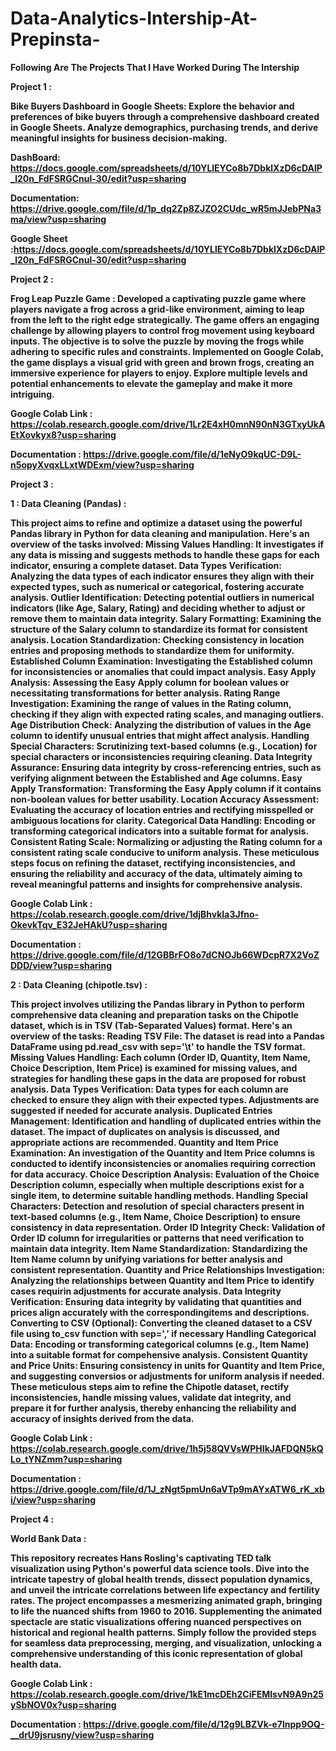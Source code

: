 # Data-Analytics-Intership-At-Prepinsta-

**Following Are The Projects That I Have Worked During The Intership** 

**Project 1 :**

**Bike Buyers Dashboard in Google Sheets: 
Explore the behavior and preferences of bike buyers through a comprehensive dashboard created in Google Sheets. Analyze demographics, purchasing trends, and derive meaningful insights for business decision-making.**

**DashBoard: https://docs.google.com/spreadsheets/d/10YLlEYCo8b7DbklXzD6cDAlP_l20n_FdFSRGCnul-30/edit?usp=sharing**

**Documentation: https://drive.google.com/file/d/1p_dq2Zp8ZJZO2CUdc_wR5mJJebPNa3ma/view?usp=sharing**

**Google Sheet :https://docs.google.com/spreadsheets/d/10YLlEYCo8b7DbklXzD6cDAlP_l20n_FdFSRGCnul-30/edit?usp=sharing**



**Project 2 :**

**Frog Leap Puzzle Game :
Developed a captivating puzzle game where players navigate a frog across a grid-like environment, aiming to leap from the left to the right edge strategically. The game offers an engaging challenge by allowing players to control frog movement using keyboard inputs. The objective is to solve the puzzle by moving the frogs while adhering to specific rules and constraints. Implemented on Google Colab, the game displays a visual grid with green and brown frogs, creating an immersive experience for players to enjoy. Explore multiple levels and potential enhancements to elevate the gameplay and make it more intriguing.**

**Google Colab Link : https://colab.research.google.com/drive/1Lr2E4xH0mnN90nN3GTxyUkAEtXovkyx8?usp=sharing**

**Documentation : https://drive.google.com/file/d/1eNyO9kqUC-D9L-n5opyXvqxLLxtWDExm/view?usp=sharing**



**Project 3 :**

**1 : Data Cleaning (Pandas) :**

**This project aims to refine and optimize a dataset using the powerful Pandas library in Python for data cleaning and manipulation. Here's an overview of the tasks involved:
Missing Values Handling: It investigates if any data is missing and suggests methods to handle these gaps for each indicator, ensuring a complete dataset.
Data Types Verification: Analyzing the data types of each indicator ensures they align with their expected types, such as numerical or categorical, fostering accurate analysis.
Outlier Identification: Detecting potential outliers in numerical indicators (like Age, Salary, Rating) and deciding whether to adjust or remove them to maintain data integrity.
Salary Formatting: Examining the structure of the Salary column to standardize its format for consistent analysis.
Location Standardization: Checking consistency in location entries and proposing methods to standardize them for uniformity.
Established Column Examination: Investigating the Established column for inconsistencies or anomalies that could impact analysis.
Easy Apply Analysis: Assessing the Easy Apply column for boolean values or necessitating transformations for better analysis.
Rating Range Investigation: Examining the range of values in the Rating column, checking if they align with expected rating scales, and managing outliers.
Age Distribution Check: Analyzing the distribution of values in the Age column to identify unusual entries that might affect analysis.
Handling Special Characters: Scrutinizing text-based columns (e.g., Location) for special characters or inconsistencies requiring cleaning.
Data Integrity Assurance: Ensuring data integrity by cross-referencing entries, such as verifying alignment between the Established and Age columns.
Easy Apply Transformation: Transforming the Easy Apply column if it contains non-boolean values for better usability.
Location Accuracy Assessment: Evaluating the accuracy of location entries and rectifying misspelled or ambiguous locations for clarity.
Categorical Data Handling: Encoding or transforming categorical indicators into a suitable format for analysis.
Consistent Rating Scale: Normalizing or adjusting the Rating column for a consistent rating scale conducive to uniform analysis.
These meticulous steps focus on refining the dataset, rectifying inconsistencies, and ensuring the reliability and accuracy of the data, ultimately aiming to reveal meaningful patterns and insights for comprehensive analysis.**

**Google Colab Link : https://colab.research.google.com/drive/1djBhvkIa3Jfno-OkevkTqv_E32JeHAkU?usp=sharing**

**Documentation : https://drive.google.com/file/d/12GBBrFO8o7dCNOJb66WDcpR7X2VoZDDD/view?usp=sharing**


**2 : Data Cleaning (chipotle.tsv) :**

**This project involves utilizing the Pandas library in Python to perform comprehensive data cleaning and preparation tasks on the Chipotle dataset, which is in TSV (Tab-Separated Values) format. Here's an overview of the tasks:
Reading TSV File: The dataset is read into a Pandas DataFrame using pd.read_csv with sep='\t' to handle the TSV format.
Missing Values Handling: Each column (Order ID, Quantity, Item Name, Choice Description, Item Price) is examined for missing values, and strategies for handling these gaps in the data are proposed for robust analysis.
Data Types Verification: Data types for each column are checked to ensure they align with their expected types. Adjustments are suggested if needed for accurate analysis.
Duplicated Entries Management: Identification and handling of duplicated entries within the dataset. The impact of duplicates on analysis is discussed, and appropriate actions are recommended.
Quantity and Item Price Examination: An investigation of the Quantity and Item Price columns is conducted to identify inconsistencies or anomalies requiring correction for data accuracy.
Choice Description Analysis: Evaluation of the Choice Description column, especially when multiple descriptions exist for a single item, to determine suitable handling methods.
Handling Special Characters: Detection and resolution of special characters present in text-based columns (e.g., Item Name, Choice Description) to ensure consistency in data representation.
Order ID Integrity Check: Validation of Order ID column for irregularities or patterns that need verification to maintain data integrity.
Item Name Standardization: Standardizing the Item Name column by unifying variations for better analysis and consistent representation.
Quantity and Price Relationships Investigation: Analyzing the relationships between Quantity and Item Price to identify cases requirin adjustments for accurate analysis.
Data Integrity Verification: Ensuring data integrity by validating that quantities and prices align accurately with the correspondingitems and descriptions.
Converting to CSV (Optional): Converting the cleaned dataset to a CSV file using to_csv function with sep=',' if necessary
Handling Categorical Data: Encoding or transforming categorical columns (e.g., Item Name) into a suitable format for compehensive analysis.
Consistent Quantity and Price Units: Ensuring consistency in units for Quantity and Item Price, and suggesting conversios or adjustments for uniform analysis if needed.
These meticulous steps aim to refine the Chipotle dataset, rectify inconsistencies, handle missing values, validate dat integrity, and prepare it for further analysis, thereby enhancing the reliability and accuracy of insights derived from the data.**

**Google Colab Link : https://colab.research.google.com/drive/1h5j58QVVsWPHIkJAFDQN5kQLo_tYNZmm?usp=sharing**

**Documentation : https://drive.google.com/file/d/1J_zNgt5pmUn6aVTp9mAYxATW6_rK_xbi/view?usp=sharing**


**Project 4 :**

**World Bank Data :**

**This repository recreates Hans Rosling's captivating TED talk visualization using Python's powerful data science tools. Dive into the intricate tapestry of global health trends, dissect population dynamics, and unveil the intricate correlations between life expectancy and fertility rates. The project encompasses a mesmerizing animated graph, bringing to life the nuanced shifts from 1960 to 2016. Supplementing the animated spectacle are static visualizations offering nuanced perspectives on historical and regional health patterns. Simply follow the provided steps for seamless data preprocessing, merging, and visualization, unlocking a comprehensive understanding of this iconic representation of global health data.**

**Google Colab Link : https://colab.research.google.com/drive/1kE1mcDEh2CiFEMIsvN9A9n25ySbNOV0x?usp=sharing**

**Documentation : https://drive.google.com/file/d/12g9LBZVk-e7lnpp9OQ-__drU9jsrusny/view?usp=sharing**





